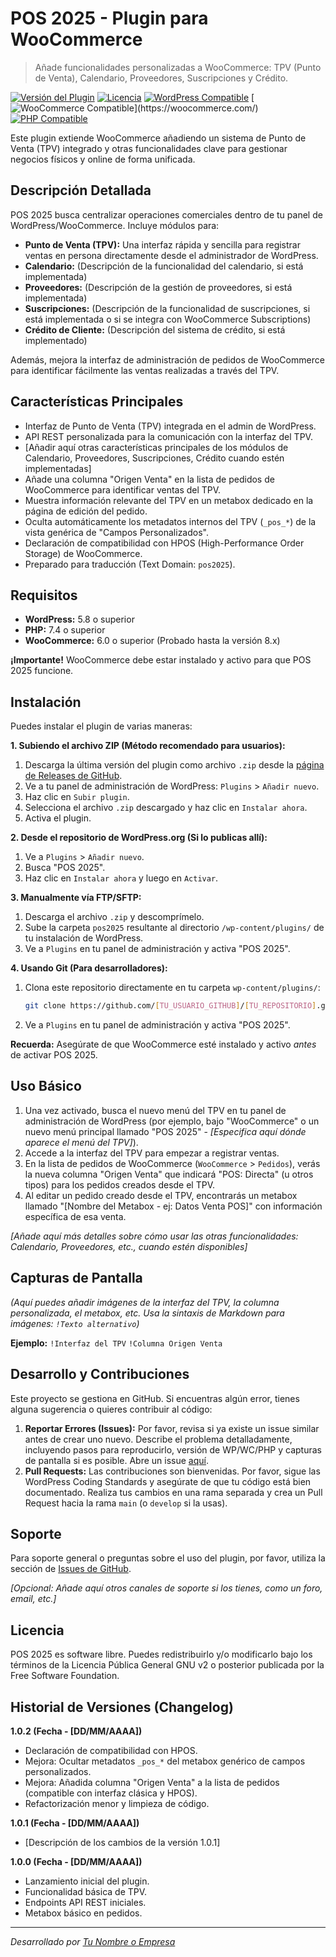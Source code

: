 # POS 2025 - Plugin para WooCommerce

> Añade funcionalidades personalizadas a WooCommerce: TPV (Punto de Venta), Calendario, Proveedores, Suscripciones y Crédito.

[![Versión del Plugin](https://img.shields.io/badge/Versión-1.0.2-blue)](https://github.com/[TU_USUARIO_GITHUB]/[TU_REPOSITORIO])
[![Licencia](https://img.shields.io/badge/Licencia-GPLv2%2B-green)](https://www.gnu.org/licenses/gpl-2.0.html)
[![WordPress Compatible](https://img.shields.io/badge/WordPress-%3E%3D5.8-blue)](https://wordpress.org/download/)
[![WooCommerce Compatible](https://img.shields.io/badge/WooCommerce-%3E%3D6.0%20(Probado%208.x)-purple)](https://woocommerce.com/)
[![PHP Compatible](https://img.shields.io/badge/PHP-%3E%3D7.4-blue)](https://www.php.net/)

Este plugin extiende WooCommerce añadiendo un sistema de Punto de Venta (TPV) integrado y otras funcionalidades clave para gestionar negocios físicos y online de forma unificada.

## Descripción Detallada

POS 2025 busca centralizar operaciones comerciales dentro de tu panel de WordPress/WooCommerce. Incluye módulos para:

*   **Punto de Venta (TPV):** Una interfaz rápida y sencilla para registrar ventas en persona directamente desde el administrador de WordPress.
*   **Calendario:** (Descripción de la funcionalidad del calendario, si está implementada)
*   **Proveedores:** (Descripción de la gestión de proveedores, si está implementada)
*   **Suscripciones:** (Descripción de la funcionalidad de suscripciones, si está implementada o si se integra con WooCommerce Subscriptions)
*   **Crédito de Cliente:** (Descripción del sistema de crédito, si está implementado)

Además, mejora la interfaz de administración de pedidos de WooCommerce para identificar fácilmente las ventas realizadas a través del TPV.

## Características Principales

*   Interfaz de Punto de Venta (TPV) integrada en el admin de WordPress.
*   API REST personalizada para la comunicación con la interfaz del TPV.
*   [Añadir aquí otras características principales de los módulos de Calendario, Proveedores, Suscripciones, Crédito cuando estén implementadas]
*   Añade una columna "Origen Venta" en la lista de pedidos de WooCommerce para identificar ventas del TPV.
*   Muestra información relevante del TPV en un metabox dedicado en la página de edición del pedido.
*   Oculta automáticamente los metadatos internos del TPV (`_pos_*`) de la vista genérica de "Campos Personalizados".
*   Declaración de compatibilidad con HPOS (High-Performance Order Storage) de WooCommerce.
*   Preparado para traducción (Text Domain: `pos2025`).

## Requisitos

*   **WordPress:** 5.8 o superior
*   **PHP:** 7.4 o superior
*   **WooCommerce:** 6.0 o superior (Probado hasta la versión 8.x)

**¡Importante!** WooCommerce debe estar instalado y activo para que POS 2025 funcione.

## Instalación

Puedes instalar el plugin de varias maneras:

**1. Subiendo el archivo ZIP (Método recomendado para usuarios):**

1.  Descarga la última versión del plugin como archivo `.zip` desde la [página de Releases de GitHub](https://github.com/[TU_USUARIO_GITHUB]/[TU_REPOSITORIO]/releases).
2.  Ve a tu panel de administración de WordPress: `Plugins` > `Añadir nuevo`.
3.  Haz clic en `Subir plugin`.
4.  Selecciona el archivo `.zip` descargado y haz clic en `Instalar ahora`.
5.  Activa el plugin.

**2. Desde el repositorio de WordPress.org (Si lo publicas allí):**

1.  Ve a `Plugins` > `Añadir nuevo`.
2.  Busca "POS 2025".
3.  Haz clic en `Instalar ahora` y luego en `Activar`.

**3. Manualmente vía FTP/SFTP:**

1.  Descarga el archivo `.zip` y descomprímelo.
2.  Sube la carpeta `pos2025` resultante al directorio `/wp-content/plugins/` de tu instalación de WordPress.
3.  Ve a `Plugins` en tu panel de administración y activa "POS 2025".

**4. Usando Git (Para desarrolladores):**

1.  Clona este repositorio directamente en tu carpeta `wp-content/plugins/`:
    ```bash
    git clone https://github.com/[TU_USUARIO_GITHUB]/[TU_REPOSITORIO].git pos2025
    ```
2.  Ve a `Plugins` en tu panel de administración y activa "POS 2025".

**Recuerda:** Asegúrate de que WooCommerce esté instalado y activo *antes* de activar POS 2025.

## Uso Básico

1.  Una vez activado, busca el nuevo menú del TPV en tu panel de administración de WordPress (por ejemplo, bajo "WooCommerce" o un nuevo menú principal llamado "POS 2025" - *[Especifica aquí dónde aparece el menú del TPV]*).
2.  Accede a la interfaz del TPV para empezar a registrar ventas.
3.  En la lista de pedidos de WooCommerce (`WooCommerce` > `Pedidos`), verás la nueva columna "Origen Venta" que indicará "POS: Directa" (u otros tipos) para los pedidos creados desde el TPV.
4.  Al editar un pedido creado desde el TPV, encontrarás un metabox llamado "[Nombre del Metabox - ej: Datos Venta POS]" con información específica de esa venta.

*[Añade aquí más detalles sobre cómo usar las otras funcionalidades: Calendario, Proveedores, etc., cuando estén disponibles]*

## Capturas de Pantalla

*(Aquí puedes añadir imágenes de la interfaz del TPV, la columna personalizada, el metabox, etc. Usa la sintaxis de Markdown para imágenes: `!Texto alternativo`)*

**Ejemplo:**
`!Interfaz del TPV`
`!Columna Origen Venta`

## Desarrollo y Contribuciones

Este proyecto se gestiona en GitHub. Si encuentras algún error, tienes alguna sugerencia o quieres contribuir al código:

1.  **Reportar Errores (Issues):** Por favor, revisa si ya existe un issue similar antes de crear uno nuevo. Describe el problema detalladamente, incluyendo pasos para reproducirlo, versión de WP/WC/PHP y capturas de pantalla si es posible. Abre un issue [aquí](https://github.com/[TU_USUARIO_GITHUB]/[TU_REPOSITORIO]/issues).
2.  **Pull Requests:** Las contribuciones son bienvenidas. Por favor, sigue las WordPress Coding Standards y asegúrate de que tu código está bien documentado. Realiza tus cambios en una rama separada y crea un Pull Request hacia la rama `main` (o `develop` si la usas).

## Soporte

Para soporte general o preguntas sobre el uso del plugin, por favor, utiliza la sección de [Issues de GitHub](https://github.com/[TU_USUARIO_GITHUB]/[TU_REPOSITORIO]/issues).

*[Opcional: Añade aquí otros canales de soporte si los tienes, como un foro, email, etc.]*

## Licencia

POS 2025 es software libre. Puedes redistribuirlo y/o modificarlo bajo los términos de la Licencia Pública General GNU v2 o posterior publicada por la Free Software Foundation.

## Historial de Versiones (Changelog)

**1.0.2 (Fecha - [DD/MM/AAAA])**
*   Declaración de compatibilidad con HPOS.
*   Mejora: Ocultar metadatos `_pos_*` del metabox genérico de campos personalizados.
*   Mejora: Añadida columna "Origen Venta" a la lista de pedidos (compatible con interfaz clásica y HPOS).
*   Refactorización menor y limpieza de código.

**1.0.1 (Fecha - [DD/MM/AAAA])**
*   [Descripción de los cambios de la versión 1.0.1]

**1.0.0 (Fecha - [DD/MM/AAAA])**
*   Lanzamiento inicial del plugin.
*   Funcionalidad básica de TPV.
*   Endpoints API REST iniciales.
*   Metabox básico en pedidos.

---

*Desarrollado por [Tu Nombre o Empresa]([https://tu-web.com])*
